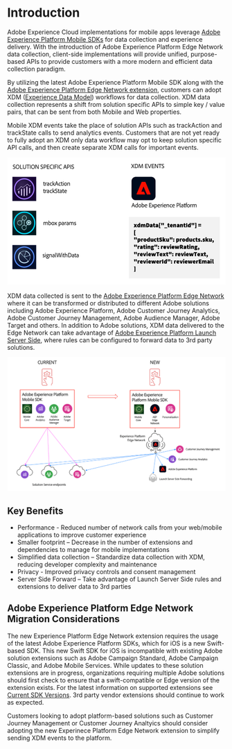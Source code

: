 # Introduction

Adobe Experience Cloud implementations for mobile apps leverage [Adobe Experience Platform Mobile SDKs](http://sdkdocs.com) for data collection and experience delivery. With the introduction of Adobe Experience Platform Edge Network data collection, client-side implementations will provide unified, purpose-based APIs to provide customers with a more modern and efficient data collection paradigm.

By utilizing the latest Adobe Experience Platform Mobile SDK along with the [Adobe Experience Platform Edge Network extension](https://github.com/Adobe-Marketing-Cloud/aep-sdks-documentation/tree/0ed8dac3a8db99800c8eda3ada4428f9f1ced6b0/getting-started/using-mobile-extensions/adobe-edge/README.md), customers can adopt XDM \([Experience Data Model](https://experienceleague.adobe.com/docs/experience-platform/xdm/home.html)\) workflows for data collection. XDM data collection represents a shift from solution specific APIs to simple key / value pairs, that can be sent from both Mobile and Web properties.

Mobile XDM events take the place of solution APIs such as trackAction and trackState calls to send analytics events. Customers that are not yet ready to fully adopt an XDM only data workflow may opt to keep solution specific API calls, and then create separate XDM calls for important events.

![](../.gitbook/assets/AEP_Edge_XDMdata.png)

XDM data collected is sent to the [Adobe Experience Platform Edge Network](https://www.adobe.com/experience-platform/experience-platform-edge-network.html) where it can be transformed or distributed to different Adobe solutions including Adobe Experience Platform, Adobe Customer Journey Analytics, Adobe Customer Journey Management, Adobe Audience Manager, Adobe Target and others. In addition to Adobe solutions, XDM data delivered to the Edge Network can take advantage of [Adobe Experience Platform Launch Server Side](https://experienceleague.adobe.com/docs/launch/using/server-side-info/server-side-overview.html?lang=en#server-side-info), where rules can be configured to forward data to 3rd party solutions.

![](../.gitbook/assets/AEP_Edge_dataflow.png)

## Key Benefits

* Performance - Reduced number of network calls from your web/mobile applications to improve customer experience
* Smaller footprint – Decrease in the number of extensions and dependencies to manage for mobile implementations
* Simplified data collection – Standardize data collection with XDM, reducing developer complexity and maintenance
* Privacy - Improved privacy controls and consent management
* Server Side Forward – Take advantage of Launch Server Side rules and extensions to deliver data to 3rd parties

## Adobe Experience Platform Edge Network Migration Considerations

The new Experience Platform Edge Network extension requires the usage of the latest Adobe Experience Platform SDKs, which for iOS is a new Swift-based SDK. This new Swift SDK for iOS is incompatible with existing Adobe solution extensions such as Adobe Campaign Standard, Adobe Campaign Classic, and Adobe Mobile Services. While updates to these solution extensions are in progress, organizations requiring multiple Adobe solutions should first check to ensure that a swift-compatible or Edge version of the extension exists. For the latest information on supported extensions see [Current SDK Versions](https://github.com/Adobe-Marketing-Cloud/aep-sdks-documentation/tree/0ed8dac3a8db99800c8eda3ada4428f9f1ced6b0/getting-started/current-sdk-versions.md). 3rd party vendor extensions should continue to work as expected.

Customers looking to adopt platform-based solutions such as Customer Journey Management or Customer Journey Analtyics should consider adopting the new Experinece Platform Edge Network extension to simplify sending XDM events to the platform.

